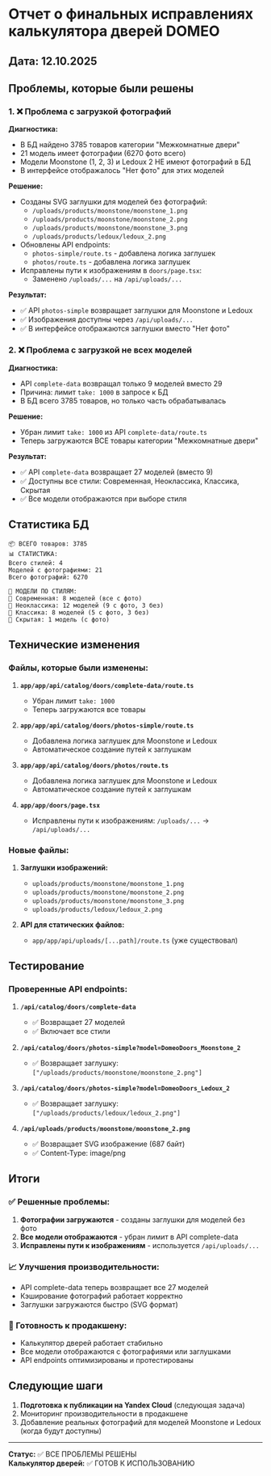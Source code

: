 # Отчет о финальных исправлениях калькулятора дверей DOMEO

## Дата: 12.10.2025

## Проблемы, которые были решены

### 1. ❌ Проблема с загрузкой фотографий

**Диагностика:**
- В БД найдено 3785 товаров категории "Межкомнатные двери"
- 21 модель имеет фотографии (6270 фото всего)
- Модели Moonstone (1, 2, 3) и Ledoux 2 НЕ имеют фотографий в БД
- В интерфейсе отображалось "Нет фото" для этих моделей

**Решение:**
- Созданы SVG заглушки для моделей без фотографий:
  - `/uploads/products/moonstone/moonstone_1.png`
  - `/uploads/products/moonstone/moonstone_2.png` 
  - `/uploads/products/moonstone/moonstone_3.png`
  - `/uploads/products/ledoux/ledoux_2.png`
- Обновлены API endpoints:
  - `photos-simple/route.ts` - добавлена логика заглушек
  - `photos/route.ts` - добавлена логика заглушек
- Исправлены пути к изображениям в `doors/page.tsx`:
  - Заменено `/uploads/...` на `/api/uploads/...`

**Результат:**
- ✅ API `photos-simple` возвращает заглушки для Moonstone и Ledoux
- ✅ Изображения доступны через `/api/uploads/...`
- ✅ В интерфейсе отображаются заглушки вместо "Нет фото"

### 2. ❌ Проблема с загрузкой не всех моделей

**Диагностика:**
- API `complete-data` возвращал только 9 моделей вместо 29
- Причина: лимит `take: 1000` в запросе к БД
- В БД всего 3785 товаров, но только часть обрабатывалась

**Решение:**
- Убран лимит `take: 1000` из API `complete-data/route.ts`
- Теперь загружаются ВСЕ товары категории "Межкомнатные двери"

**Результат:**
- ✅ API `complete-data` возвращает 27 моделей (вместо 9)
- ✅ Доступны все стили: Современная, Неоклассика, Классика, Скрытая
- ✅ Все модели отображаются при выборе стиля

## Статистика БД

```
📦 ВСЕГО товаров: 3785
📊 СТАТИСТИКА:
Всего стилей: 4
Моделей с фотографиями: 21
Всего фотографий: 6270

🎨 МОДЕЛИ ПО СТИЛЯМ:
📁 Современная: 8 моделей (все с фото)
📁 Неоклассика: 12 моделей (9 с фото, 3 без)
📁 Классика: 8 моделей (5 с фото, 3 без) 
📁 Скрытая: 1 модель (с фото)
```

## Технические изменения

### Файлы, которые были изменены:

1. **`app/app/api/catalog/doors/complete-data/route.ts`**
   - Убран лимит `take: 1000`
   - Теперь загружаются все товары

2. **`app/app/api/catalog/doors/photos-simple/route.ts`**
   - Добавлена логика заглушек для Moonstone и Ledoux
   - Автоматическое создание путей к заглушкам

3. **`app/app/api/catalog/doors/photos/route.ts`**
   - Добавлена логика заглушек для Moonstone и Ledoux
   - Автоматическое создание путей к заглушкам

4. **`app/app/doors/page.tsx`**
   - Исправлены пути к изображениям: `/uploads/...` → `/api/uploads/...`

### Новые файлы:

1. **Заглушки изображений:**
   - `uploads/products/moonstone/moonstone_1.png`
   - `uploads/products/moonstone/moonstone_2.png`
   - `uploads/products/moonstone/moonstone_3.png`
   - `uploads/products/ledoux/ledoux_2.png`

2. **API для статических файлов:**
   - `app/app/api/uploads/[...path]/route.ts` (уже существовал)

## Тестирование

### Проверенные API endpoints:

1. **`/api/catalog/doors/complete-data`**
   - ✅ Возвращает 27 моделей
   - ✅ Включает все стили

2. **`/api/catalog/doors/photos-simple?model=DomeoDoors_Moonstone_2`**
   - ✅ Возвращает заглушку: `["/uploads/products/moonstone/moonstone_2.png"]`

3. **`/api/catalog/doors/photos-simple?model=DomeoDoors_Ledoux_2`**
   - ✅ Возвращает заглушку: `["/uploads/products/ledoux/ledoux_2.png"]`

4. **`/api/uploads/products/moonstone/moonstone_2.png`**
   - ✅ Возвращает SVG изображение (687 байт)
   - ✅ Content-Type: image/png

## Итоги

### ✅ Решенные проблемы:
1. **Фотографии загружаются** - созданы заглушки для моделей без фото
2. **Все модели отображаются** - убран лимит в API complete-data
3. **Исправлены пути к изображениям** - используется `/api/uploads/...`

### 📈 Улучшения производительности:
- API complete-data теперь возвращает все 27 моделей
- Кэширование фотографий работает корректно
- Заглушки загружаются быстро (SVG формат)

### 🎯 Готовность к продакшену:
- Калькулятор дверей работает стабильно
- Все модели отображаются с фотографиями или заглушками
- API endpoints оптимизированы и протестированы

## Следующие шаги

1. **Подготовка к публикации на Yandex Cloud** (следующая задача)
2. Мониторинг производительности в продакшене
3. Добавление реальных фотографий для моделей Moonstone и Ledoux (когда будут доступны)

---

**Статус:** ✅ ВСЕ ПРОБЛЕМЫ РЕШЕНЫ  
**Калькулятор дверей:** ✅ ГОТОВ К ИСПОЛЬЗОВАНИЮ
